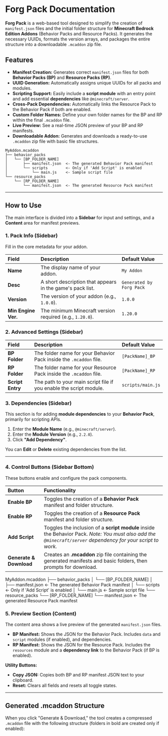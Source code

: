 # Forg Pack Documentation

**Forg Pack** is a web-based tool designed to simplify the creation of `manifest.json` files and the initial folder structure for **Minecraft Bedrock Edition Addons** (Behavior Packs and Resource Packs). It generates the necessary UUIDs, formats the version arrays, and packages the entire structure into a downloadable `.mcaddon` zip file.

## Features

* **Manifest Creation:** Generates correct `manifest.json` files for both **Behavior Packs (BP)** and **Resource Packs (RP)**.
* **UUID Generation:** Automatically assigns unique UUIDs for all packs and modules.
* **Scripting Support:** Easily include a **script module** with an entry point and add essential **dependencies** like `@minecraft/server`.
* **Cross-Pack Dependencies:** Automatically links the Resource Pack to the Behavior Pack if both are enabled.
* **Custom Folder Names:** Define your own folder names for the BP and RP within the final `.mcaddon` file.
* **Live Preview:** See a real-time JSON preview of your BP and RP manifests.
* **Downloadable Addon:** Generates and downloads a ready-to-use `.mcaddon` zip file with basic file structures.
```
MyAddon.mcaddon
├── behavior_packs
│   └── [BP_FOLDER_NAME]
│       ├── manifest.json  <- The generated Behavior Pack manifest
│       └── scripts        <- Only if 'Add Script' is enabled
│           └── main.js    <- Sample script file
└── resource_packs
    └── [RP_FOLDER_NAME]
        └── manifest.json  <- The generated Resource Pack manifest
```
---

## How to Use

The main interface is divided into a **Sidebar** for input and settings, and a **Content** area for manifest previews.

### 1. Pack Info (Sidebar)

Fill in the core metadata for your addon.

| Field | Description | Default Value |
| :--- | :--- | :--- |
| **Name** | The display name of your addon. | `My Addon` |
| **Desc** | A short description that appears in the game's pack list. | `Generated by Forg Pack` |
| **Version** | The version of your addon (e.g., `1.0.0`). | `1.0.0` |
| **Min Engine Ver.** | The minimum Minecraft version required (e.g., `1.20.0`). | `1.20.0` |

### 2. Advanced Settings (Sidebar)

| Field | Description | Default Value |
| :--- | :--- | :--- |
| **BP Folder** | The folder name for your Behavior Pack inside the `.mcaddon` file. | `[PackName]_BP` |
| **RP Folder** | The folder name for your Resource Pack inside the `.mcaddon` file. | `[PackName]_RP` |
| **Script Entry** | The path to your main script file if you enable the script module. | `scripts/main.js` |

### 3. Dependencies (Sidebar)

This section is for adding **module dependencies** to your **Behavior Pack**, primarily for scripting APIs.

1.  Enter the **Module Name** (e.g., `@minecraft/server`).
2.  Enter the **Module Version** (e.g., `2.2.0`).
3.  Click **"Add Dependency"**.

You can **Edit** or **Delete** existing dependencies from the list.

---

### 4. Control Buttons (Sidebar Bottom)

These buttons enable and configure the pack components.

| Button | Functionality |
| :--- | :--- |
| **Enable BP** | Toggles the creation of a **Behavior Pack** manifest and folder structure. |
| **Enable RP** | Toggles the creation of a **Resource Pack** manifest and folder structure. |
| **Add Script** | Toggles the inclusion of a **script module** inside the Behavior Pack. *Note: You must also add the `@minecraft/server` dependency for your script to work.* |
| **Generate & Download** | Creates an **.mcaddon** zip file containing the generated manifests and basic folders, then prompts for download. |

MyAddon.mcaddon
├── behavior_packs
│   └── [BP_FOLDER_NAME]
│       ├── manifest.json  <- The generated Behavior Pack manifest
│       └── scripts        <- Only if 'Add Script' is enabled
│           └── main.js    <- Sample script file
└── resource_packs
    └── [RP_FOLDER_NAME]
        └── manifest.json  <- The generated Resource Pack manifest

### 5. Preview Section (Content)

The content area shows a live preview of the generated `manifest.json` files.

* **BP Manifest:** Shows the JSON for the Behavior Pack. Includes `data` and `script` modules (if enabled), and dependencies.
* **RP Manifest:** Shows the JSON for the Resource Pack. Includes the `resources` module and a **dependency link** to the Behavior Pack (if BP is enabled).

**Utility Buttons:**

* **Copy JSON:** Copies both BP and RP manifest JSON text to your clipboard.
* **Reset:** Clears all fields and resets all toggle states.

---

## Generated .mcaddon Structure

When you click "Generate & Download," the tool creates a compressed `.mcaddon` file with the following structure (folders in bold are created only if enabled):
